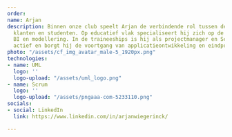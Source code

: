 ```yaml
---
order: 
name: Arjan
description: Binnen onze club speelt Arjan de verbindende rol tussen de docenten,
  klanten en studenten. Op educatief vlak specialiseert hij zich op de Scrum methodiek,
  BI en modellering. In de traineeships is hij als projectmanager en Scrum master
  actief en borgt hij de voortgang van applicatieontwikkeling en eindpresentaties.
photo: "/assets/cf_img_avatar_male-5_1920px.png"
technologies:
- name: UML
  logo: ''
  logo-upload: "/assets/uml_logo.png"
- name: Scrum
  logo: ''
  logo-upload: "/assets/pngaaa-com-5233110.png"
socials:
- social: LinkedIn
  link: https://www.linkedin.com/in/arjanwiegerinck/

---
```

